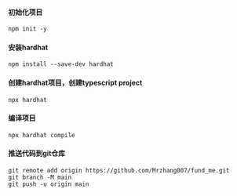 #### 初始化项目
```
npm init -y
```
#### 安装hardhat
```
npm install --save-dev hardhat
```
#### 创建hardhat项目，创建typescript project
```
npx hardhat 
```
#### 编译项目
```
npx hardhat compile
```
#### 推送代码到git仓库
```
git remote add origin https://github.com/Mrzhang007/fund_me.git
git branch -M main
git push -u origin main
```